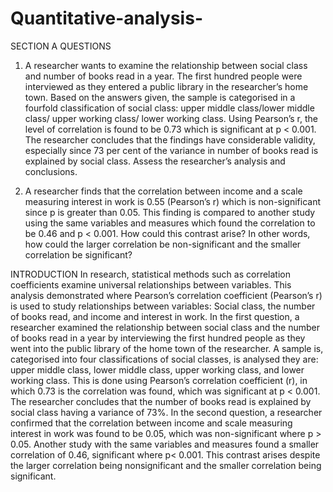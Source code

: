 # Quantitative-analysis-

SECTION A
QUESTIONS

1. A researcher wants to examine the relationship between social class and number of books read in a year. The first hundred people were interviewed as they entered a public library in the researcher’s home town. Based on the answers given, the sample is categorised in a fourfold classification of social class: upper middle class/lower middle class/ upper working class/ lower working class. Using Pearson’s r, the level of correlation is found to be 0.73 which is significant at p < 0.001. The researcher concludes that the findings have considerable validity, especially since 73 per cent of the variance in number of books read is explained by social class. Assess the researcher’s analysis and conclusions.

2. A researcher finds that the correlation between income and a scale measuring interest in work is 0.55 (Pearson’s r) which is non-significant since p is greater than 0.05. This finding is compared to another study using the same variables and measures which found the correlation to be 0.46 and p < 0.001. How could this contrast arise? In other words, how could the larger correlation be non-significant and the smaller correlation be significant?


INTRODUCTION
     In research, statistical methods such as correlation coefficients examine universal 
relationships between variables. This analysis demonstrated where Pearson’s correlation 
coefficient (Pearson’s r) is used to study relationships between variables: Social class, the number of books read, and income and interest in work. 
     In the first question, a researcher examined the relationship between social class and the number of books read in a year by interviewing the first hundred people as they went into the public library of the home town of the researcher. A sample is, categorised into four classifications of social classes, is analysed they are: upper middle class, lower middle class, upper working class, and lower working class. This is done using Pearson’s correlation coefficient (r), in which 0.73 is the correlation was found, which was significant at p < 0.001. The researcher concludes that the number of books read is explained by social class having a variance of 73%.
      In the second question, a researcher confirmed that the correlation between income and scale measuring interest in work was found to be 0.05, which was non-significant where p > 0.05. Another study with the same variables and measures found a smaller correlation of 0.46, 
significant where p< 0.001. This contrast arises despite the larger correlation being nonsignificant and the smaller correlation being significant.




